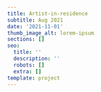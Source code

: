 ```yaml
---
title: Artist-in-residence
subtitle: Aug 2021
date: '2021-11-01'
thumb_image_alt: lorem-ipsum
sections: []
seo:
  title: ''
  description: ''
  robots: []
  extra: []
template: project
---
```

